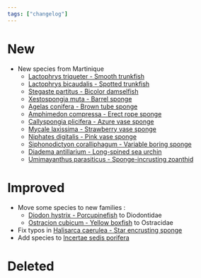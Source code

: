 ```yaml
---
tags: ["changelog"]
---
```

# New
- New species from Martinique
	- [Lactophrys triqueter - Smooth trunkfish](Lactophrys%20triqueter%20-%20Smooth%20trunkfish.md)
	- [Lactophrys bicaudalis - Spotted trunkfish](Lactophrys%20bicaudalis%20-%20Spotted%20trunkfish.md)
	- [Stegaste partitus - Bicolor damselfish](Stegaste%20partitus%20-%20Bicolor%20damselfish.md)
	- [Xestospongia muta - Barrel sponge](Xestospongia%20muta%20-%20Barrel%20sponge.md)
	- [Agelas conifera - Brown tube sponge](Agelas%20conifera%20-%20Brown%20tube%20sponge.md)
	- [Amphimedon compressa - Erect rope sponge](Amphimedon%20compressa%20-%20Erect%20rope%20sponge.md)
	- [Callyspongia plicifera - Azure vase sponge](Callyspongia%20plicifera%20-%20Azure%20vase%20sponge.md)
	- [Mycale laxissima - Strawberry vase sponge](Mycale%20laxissima%20-%20Strawberry%20vase%20sponge.md)
	- [Niphates digitalis - Pink vase sponge](Niphates%20digitalis%20-%20Pink%20vase%20sponge.md)
	- [Siphonodictyon coralliphagum - Variable boring sponge](Siphonodictyon%20coralliphagum%20-%20Variable%20boring%20sponge.md)
	- [Diadema antillarium - Long-spined sea urchin](Diadema%20antillarium%20-%20Long-spined%20sea%20urchin.md)
	- [Umimayanthus parasiticus - Sponge-incrusting zoanthid](Umimayanthus%20parasiticus%20-%20Sponge-incrusting%20zoanthid.md)

# Improved
- Move some species to new families :
	- [Diodon hystrix - Porcupinefish](Diodon%20hystrix%20-%20Porcupinefish.md) to Diodontidae
	- [Ostracion cubicum - Yellow boxfish](Ostracion%20cubicum%20-%20Yellow%20boxfish.md) to Ostracidae
- Fix typos in [Halisarca caerulea - Star encrusting sponge](Halisarca%20caerulea%20-%20Star%20encrusting%20sponge.md)
- Add species to [Incertae sedis porifera](Incertae%20sedis%20porifera.md)

# Deleted